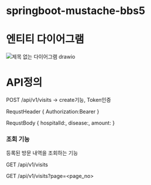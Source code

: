 # springboot-mustache-bbs5

# 엔티티 다이어그램

![제목 없는 다이어그램 drawio](https://user-images.githubusercontent.com/1642243/206071295-05c3b4f4-31b7-40f8-ae3f-90ed0613ad3d.png)

# API정의

POST /api/v1/visits → create기능, Token인증

RequstHeader {
    Authorization:Bearer <JWT>
}

RequstBody {
    hospitalId:<int>,
    disease:<String>,
    amount:<float>
}

### 조회 기능

등록된 방문 내역을 조회하는 기능

GET /api/v1/visits

GET /api/v1/visits?page=<page_no>

